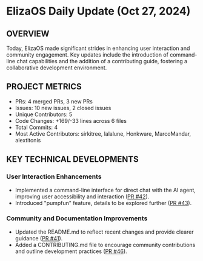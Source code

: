 # ElizaOS Daily Update (Oct 27, 2024)

## OVERVIEW 
Today, ElizaOS made significant strides in enhancing user interaction and community engagement. Key updates include the introduction of command-line chat capabilities and the addition of a contributing guide, fostering a collaborative development environment.

## PROJECT METRICS
- PRs: 4 merged PRs, 3 new PRs
- Issues: 10 new issues, 2 closed issues
- Unique Contributors: 5
- Code Changes: +169/-33 lines across 6 files
- Total Commits: 4
- Most Active Contributors: sirkitree, lalalune, Honkware, MarcoMandar, alextitonis

## KEY TECHNICAL DEVELOPMENTS

### User Interaction Enhancements
- Implemented a command-line interface for direct chat with the AI agent, improving user accessibility and interaction ([PR #42](https://github.com/elizaos/eliza/pull/42)).
- Introduced "pumpfun" feature, details to be explored further ([PR #43](https://github.com/elizaos/eliza/pull/43)).

### Community and Documentation Improvements
- Updated the README.md to reflect recent changes and provide clearer guidance ([PR #41](https://github.com/elizaos/eliza/pull/41)).
- Added a CONTRIBUTING.md file to encourage community contributions and outline development practices ([PR #46](https://github.com/elizaos/eliza/pull/46)).